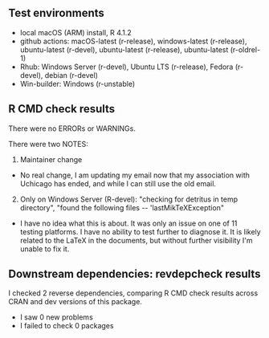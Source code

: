 ## Test environments
* local macOS (ARM) install, R 4.1.2
* github actions: macOS-latest (r-release), windows-latest (r-release), ubuntu-latest (r-devel), ubuntu-latest (r-release), ubuntu-latest (r-oldrel-1)
* Rhub: Windows Server (r-devel), Ubuntu LTS (r-release), Fedora (r-devel), debian (r-devel)
* Win-builder: Windows (r-unstable)

## R CMD check results
There were no ERRORs or WARNINGs.

There were two NOTES: 
1. Maintainer change 
  - No real change, I am updating my email now that my association with Uchicago has ended, and while I can still use the old email.
2. Only on Windows Server (R-devel): "checking for detritus in temp directory", "found the following files -- 'lastMikTeXException"
  - I have no idea what this is about. It was only an issue on one of 11 testing platforms. I have no ability to test further to diagnose it. It is likely related to the LaTeX in the documents, but without further visibility I'm unable to fix it. 


## Downstream dependencies: revdepcheck results

I checked 2 reverse dependencies, comparing R CMD check results across CRAN and dev versions of this package.

 * I saw 0 new problems
 * I failed to check 0 packages


